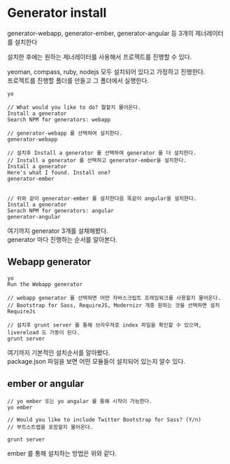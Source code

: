 # Generator install

generator-webapp, generator-ember, generator-angular 등 3개의 제너레이터를 설치한다

설치한 후에는 원하는 제너레이터를 사용해서 프로젝트를 진행할 수 있다.

yeoman, compass, ruby, nodejs 모두 설치되어 있다고 가정하고 진행한다. 		
프로젝트를 진행할 폴더를 만들고 그 폴더에서 실행한다. 	


```
yo

// What would you like to do? 뭘할지 물어온다.
Install a generator
Search NPM for generators: webapp

// generator-webapp 를 선택하여 설치한다.
generator-webapp

// 설치후 Install a generator 를 선택하여 generator 를 더 설치한다.
// Install a generator 를 선택하고 generator-ember을 설치한다.
Install a generator
Here's what I found. Install one?
generator-ember


// 위와 같이 generator-ember 를 설치한다음 똑같이 angular을 설치한다.
Install a generator
Serach NPM for generators: angular
generator-angular
```

여기까지 generator 3개를 설채해봤다.   
generator 마다 진행하는 순서를 알아본다.



## Webapp generator


```
yo
Run the Webapp generator

// webapp generator 를 선택하면 어떤 자바스크립트 프레임워크를 사용할지 물어온다.
// Bootstrap for Sass, RequireJS, Modernizr 개중 원하는 것을 선택하면 설치
RequireJs

// 설치후 grunt server 를 통해 브라우져로 index 파일을 확인할 수 있으며, livereload 도 가동이 된다.
grunt server
```

여기까지 기본적인 설치순서를 알아봤다.    
package.json 파일을 보면 어떤 모듈들이 설치되어 있는지 알수 있다.



## ember or angular



```
// yo ember 또는 yo angular 를 통해 시작이 가능한다.
yo ember

// Would you like to include Twitter Bootstrap for Sass? (Y/n)
// 부트스트랩을 포함할지 물어온다.

grunt server
```

ember 를 통해 설치하는 방법은 위와 같다.

